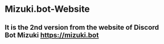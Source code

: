 # Mizuki.bot-Website

## It is the 2nd version from the website of Discord Bot Mizuki https://mizuki.bot

